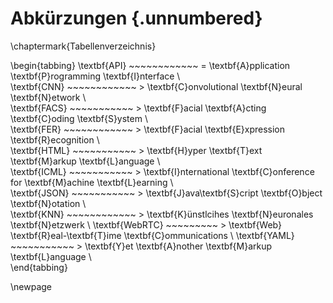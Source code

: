 # Abkürzungen {.unnumbered}
\chaptermark{Tabellenverzeichnis}

\begin{tabbing}
\textbf{API}    ~~~~~~~~~~~~ \=  \textbf{A}pplication \textbf{P}rogramming \textbf{I}nterface \\  
\textbf{CNN}    ~~~~~~~~~~~~ \>  \textbf{C}onvolutional \textbf{N}eural \textbf{N}etwork \\  
\textbf{FACS}   ~~~~~~~~~~~ \>  \textbf{F}acial \textbf{A}cting \textbf{C}oding \textbf{S}ystem \\  
\textbf{FER}    ~~~~~~~~~~~~ \> \textbf{F}acial \textbf{E}xpression \textbf{R}ecognition \\  
\textbf{HTML}   ~~~~~~~~~~~ \>  \textbf{H}yper \textbf{T}ext \textbf{M}arkup \textbf{L}anguage \\  
\textbf{ICML}   ~~~~~~~~~~~ \>  \textbf{I}nternational \textbf{C}onference for \textbf{M}achine \textbf{L}earning \\  
\textbf{JSON}   ~~~~~~~~~~~ \> \textbf{J}ava\textbf{S}cript \textbf{O}bject \textbf{N}otation \\  
\textbf{KNN}    ~~~~~~~~~~~~ \> \textbf{K}ünstlcihes \textbf{N}euronales \textbf{N}etzwerk \\
\textbf{WebRTC} ~~~~~~~~~ \>  \textbf{Web} \textbf{R}eal-\textbf{T}ime \textbf{C}ommunications \\
\textbf{YAML}   ~~~~~~~~~~~ \> \textbf{Y}et \textbf{A}nother \textbf{M}arkup \textbf{L}anguage \\  
\end{tabbing}

\newpage